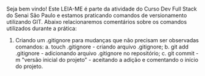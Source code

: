 Seja bem vindo! Este LEIA-ME é parte da atividade do Curso Dev Full Stack do Senai São Paulo e estamos praticando comandos de versionamento utilizando GIT.
Abaixo relacionaremos comentários sobre os comandos utilizados durante a prática:

1. Criando um .gitignore para mudanças que não precisam ser observadas
comandos:
a. touch .gitignore - criando arquivo .gitignore;
b. git add .gitignore - adicionando arquivo .gitignore no repositório;
c. git commit -m "versão inicial do projeto" - aceitando a adição e comentando o início do projeto.

